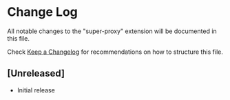 # Change Log

All notable changes to the "super-proxy" extension will be documented in this file.

Check [Keep a Changelog](http://keepachangelog.com/) for recommendations on how to structure this file.

## [Unreleased]

- Initial release